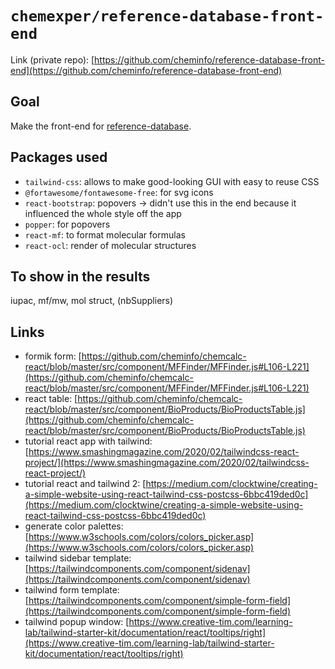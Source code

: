 # `chemexper/reference-database-front-end`

Link (private repo): [https://github.com/cheminfo/reference-database-front-end](https://github.com/cheminfo/reference-database-front-end)

## Goal
Make the front-end for [reference-database](./reference-database.md).

## Packages used

- `tailwind-css`: allows to make good-looking GUI with easy to reuse CSS
- `@fortawesome/fontawesome-free`: for svg icons
- `react-bootstrap`: popovers -> didn't use this in the end because it influenced the whole style off the app
- `popper`: for popovers
- `react-mf`: to format molecular formulas
- `react-ocl`: render of molecular structures

## To show in the results

iupac, mf/mw, mol struct, (nbSuppliers)

## Links

- formik form: [https://github.com/cheminfo/chemcalc-react/blob/master/src/component/MFFinder/MFFinder.js#L106-L221](https://github.com/cheminfo/chemcalc-react/blob/master/src/component/MFFinder/MFFinder.js#L106-L221)
- react table: [https://github.com/cheminfo/chemcalc-react/blob/master/src/component/BioProducts/BioProductsTable.js](https://github.com/cheminfo/chemcalc-react/blob/master/src/component/BioProducts/BioProductsTable.js)
- tutorial react app with tailwind: [https://www.smashingmagazine.com/2020/02/tailwindcss-react-project/](https://www.smashingmagazine.com/2020/02/tailwindcss-react-project/)
- tutorial react and tailwind 2: [https://medium.com/clocktwine/creating-a-simple-website-using-react-tailwind-css-postcss-6bbc419ded0c](https://medium.com/clocktwine/creating-a-simple-website-using-react-tailwind-css-postcss-6bbc419ded0c)
- generate color palettes: [https://www.w3schools.com/colors/colors_picker.asp](https://www.w3schools.com/colors/colors_picker.asp)
- tailwind sidebar template: [https://tailwindcomponents.com/component/sidenav](https://tailwindcomponents.com/component/sidenav)
- tailwind form template: [https://tailwindcomponents.com/component/simple-form-field](https://tailwindcomponents.com/component/simple-form-field)
- tailwind popup window: [https://www.creative-tim.com/learning-lab/tailwind-starter-kit/documentation/react/tooltips/right](https://www.creative-tim.com/learning-lab/tailwind-starter-kit/documentation/react/tooltips/right)